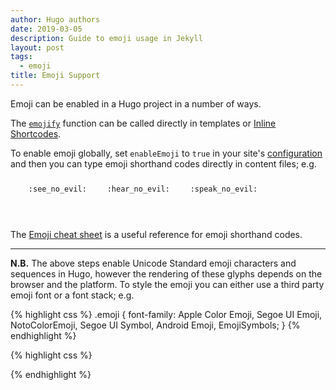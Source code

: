 ```yaml
---
author: Hugo authors
date: 2019-03-05
description: Guide to emoji usage in Jekyll
layout: post
tags:
  - emoji
title: Emoji Support
---
```


Emoji can be enabled in a Hugo project in a number of ways. 
<!--more-->
The [`emojify`](https://gohugo.io/functions/emojify/) function can be called
directly in templates or [Inline
Shortcodes](https://gohugo.io/templates/shortcode-templates/#inline-shortcodes). 

To enable emoji globally, set `enableEmoji` to `true` in your site's
[configuration](https://gohugo.io/getting-started/configuration/) and then you
can type emoji shorthand codes directly in content files; e.g.

<p><span class="nowrap"><span class="emojify">🙈</span> <code>:see_no_evil:</code></span>  <span class="nowrap"><span class="emojify">🙉</span> <code>:hear_no_evil:</code></span>  <span class="nowrap"><span class="emojify">🙊</span> <code>:speak_no_evil:</code></span></p>
<br>

The [Emoji cheat sheet](http://www.emoji-cheat-sheet.com/) is a useful
reference for emoji shorthand codes.

-------

**N.B.** The above steps enable Unicode Standard emoji characters and sequences in Hugo, however the rendering of these glyphs depends on the browser and the platform. To style the emoji you can either use a third party emoji font or a font stack; e.g.

{% highlight css %}
.emoji {
  font-family: Apple Color Emoji, Segoe UI Emoji, NotoColorEmoji, Segoe UI Symbol, Android Emoji, EmojiSymbols;
}
{% endhighlight %}

{% highlight css %}
<style>
.emojify {
	font-family: Apple Color Emoji, Segoe UI Emoji, NotoColorEmoji, Segoe UI Symbol, Android Emoji, EmojiSymbols;
	font-size: 2rem;
	vertical-align: middle;
}
@media screen and (max-width:650px) {
  .nowrap {
    display: block;
    margin: 25px 0;
  }
}
</style>
{% endhighlight %}
